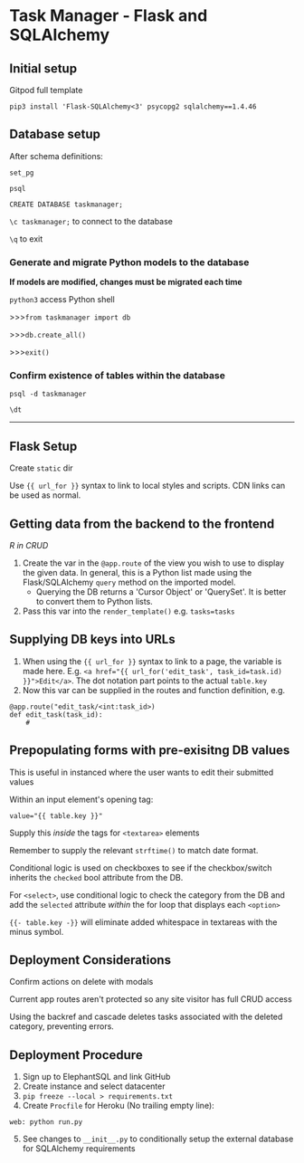 # Task Manager - Flask and SQLAlchemy

## Initial setup

Gitpod full template

`pip3 install 'Flask-SQLAlchemy<3' psycopg2 sqlalchemy==1.4.46`

## Database setup

After schema definitions:

`set_pg`

`psql`

`CREATE DATABASE taskmanager;`

`\c taskmanager;` to connect to the database

`\q` to exit

### Generate and migrate Python models to the database

**If models are modified, changes must be migrated each time**

`python3` access Python shell

\>>>`from taskmanager import db`

\>>>`db.create_all()`

\>>>`exit()`

### Confirm existence of tables within the database

`psql -d taskmanager`

`\dt`

---

## Flask Setup

Create `static` dir

Use `{{ url_for }}` syntax to link to local styles and scripts. CDN links can be
used as normal.

## Getting data from the backend to the frontend

*R in CRUD*

1. Create the var in the `@app.route` of the view you wish to use to display the
given data. In general, this is a Python list made using the Flask/SQLAlchemy
`query` method on the imported model.
   - Querying the DB returns a 'Cursor Object' or 'QuerySet'. It is better to
   convert them to Python lists.
2. Pass this var into the `render_template()` e.g. `tasks=tasks`

## Supplying DB keys into URLs

1. When using the `{{ url_for }}` syntax to link to a page, the variable is made
here. E.g. `<a href="{{ url_for('edit_task', task_id=task.id) }}">Edit</a>`. The
dot notation part points to the actual `table.key`
2. Now this var can be supplied in the routes and function definition, e.g.
```
@app.route("edit_task/<int:task_id>)
def edit_task(task_id):
    #
```

## Prepopulating forms with pre-exisitng DB values

This is useful in instanced where the user wants to edit their submitted values

Within an input element's opening tag:

`value="{{ table.key }}"`

Supply this *inside* the tags for `<textarea>` elements

Remember to supply the relevant `strftime()` to match date format.

Conditional logic is used on checkboxes to see if the checkbox/switch inherits
the `checked` bool attribute from the DB.

For `<select>`, use conditional logic to check the category from the DB and add
the `selected` attribute *within* the for loop that displays each `<option>`

`{{- table.key -}}` will eliminate added whitespace in textareas with the minus
symbol.

## Deployment Considerations

Confirm actions on delete with modals

Current app routes aren't protected so any site visitor has full CRUD access

Using the backref and cascade deletes tasks associated with the deleted
category, preventing errors.

## Deployment Procedure

1. Sign up to ElephantSQL and link GitHub
2. Create instance and select datacenter
3. `pip freeze --local > requirements.txt`
4. Create `Procfile` for Heroku (No trailing empty line):
```
web: python run.py
```
5. See changes to `__init__.py` to conditionally setup the external database for
SQLAlchemy requirements